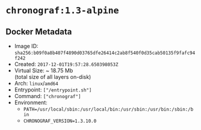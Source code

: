 # `chronograf:1.3-alpine`

## Docker Metadata

- Image ID: `sha256:b09f0a8b407f4890d03765dfe26414c2ab8f540f0d35cab50135f9fafc94f242`
- Created: `2017-12-01T19:57:28.650398053Z`
- Virtual Size: ~ 18.75 Mb  
  (total size of all layers on-disk)
- Arch: `linux`/`amd64`
- Entrypoint: `["/entrypoint.sh"]`
- Command: `["chronograf"]`
- Environment:
  - `PATH=/usr/local/sbin:/usr/local/bin:/usr/sbin:/usr/bin:/sbin:/bin`
  - `CHRONOGRAF_VERSION=1.3.10.0`

